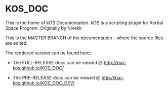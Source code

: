 KOS_DOC
=======

This is the home of kOS Documentation. kOS is a scripting plugin for  Kerbal Space Program. Originally by Nivekk

This is the MASTER BRANCH of the documentation - where the source files are edited.

The rendered version can be found here:

- The FULL-RELEASE docs can be viewed @ http://ksp-kos.github.io/KOS_DOC/

- The PRE-RELEASE docs can be viewed @ http://ksp-kos.github.io/KOS_DOC_DEV/

